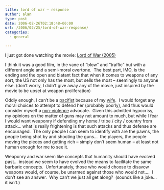 ```yaml
---
title: lord of war – response
author: alan
type: post
date: 2006-02-26T02:18:48+00:00
url: /2006/02/25/lord-of-war-response/
categories:
  - general

---
```

I just got done watching the movie: [Lord of War (2005)][1]

I think it was a good film, in the vane of &#8220;blow&#8221; and &#8220;traffic&#8221; but with a different angle and a semi-moral overtone.&nbsp; The best part, IMO, is the ending and the open and blatant fact that when it comes to weapons of any sort, the US not only has the most, but sells the most &#8211; seemingly to anyone else. (don&#8217;t worry, I didn&#8217;t give away any of the movie, just inspired by the movie to be upset at weapon proliferation)

Oddly enough, I can&#8217;t be a [pacifist][2] because of my [wife][3].&nbsp; I would forget any moral choices to attempt to defend her (probably poorly), and thus would consider myself a [non-violence][4] advocate.&nbsp; Given this admitted hypocrisy, my opinions on the matter of guns may not amount to much, but while I fear I would want weaponry if defending my home / tribe / city / country from attack&#8230; what is really frightening is that such attacks and thus defense are encouraged.&nbsp; The only people I can seem to identify with are the pawns, the people being shot by and shooting the guns&#8230;&nbsp; the players, the people moving the pieces and getting rich &#8211; simply don&#8217;t seem human &#8211; at least not human enough for me to see it.&nbsp;

Weaponry and war seem like concepts that humanity should have evolved past&#8230; instead we seem to have evolved the means to facilitate the same barbaric concepts.&nbsp; Unfortunately, those who would choose to disavow weapons would, of course, be unarmed against those who would not&#8230;.&nbsp; I don&#8217;t see an answer.&nbsp; Why can&#8217;t we just all get along?&nbsp; (sounds like a joke&#8230; it isn&#8217;t.)


 [1]: http://www.imdb.com/title/tt0399295/
 [2]: http://en.wikipedia.org/wiki/Pacifist "wikipedia"
 [3]: /w/Anita "anita info"
 [4]: http://en.wikipedia.org/wiki/Nonviolence "wikipedia"
